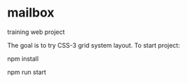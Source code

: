 # mailbox
 training web project 
 
 The goal is to try CSS-3 grid system layout.
 To start project: 
 
 npm install
 
 npm run start
